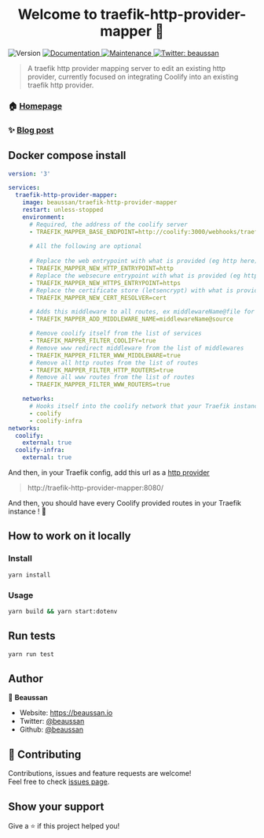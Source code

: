 <h1 align="center">Welcome to traefik-http-provider-mapper 👋</h1>
<p>
  <img alt="Version" src="https://img.shields.io/badge/version-1.0.0-blue.svg?cacheSeconds=2592000" />
  <a href="https://github.com/beaussan/traefik-http-provider-mapper#readme" target="_blank">
    <img alt="Documentation" src="https://img.shields.io/badge/documentation-yes-brightgreen.svg" />
  </a>
  <a href="https://github.com/beaussan/traefik-http-provider-mapper/graphs/commit-activity" target="_blank">
    <img alt="Maintenance" src="https://img.shields.io/badge/Maintained%3F-yes-green.svg" />
  </a>
  <a href="https://twitter.com/beaussan" target="_blank">
    <img alt="Twitter: beaussan" src="https://img.shields.io/twitter/follow/beaussan.svg?style=social" />
  </a>
</p>

> A traefik http provider mapping server to edit an existing http provider, currently focused on integrating Coolify into an existing traefik http provider.

### 🏠 [Homepage](https://github.com/beaussan/traefik-http-provider-mapper#readme)

### ✨ [Blog post](https://beaussan.io/blog/coolify-into-existing-traefik)

## Docker compose install

```yaml
version: '3'

services:
  traefik-http-provider-mapper:
    image: beaussan/traefik-http-provider-mapper
    restart: unless-stopped
    environment:
      # Required, the address of the coolify server 
      - TRAEFIK_MAPPER_BASE_ENDPOINT=http://coolify:3000/webhooks/traefik/main.json
        
      # All the following are optional
      
      # Replace the web entrypoint with what is provided (eg http here)
      - TRAEFIK_MAPPER_NEW_HTTP_ENTRYPOINT=http
      # Replace the websecure entrypoint with what is provided (eg https here)
      - TRAEFIK_MAPPER_NEW_HTTPS_ENTRYPOINT=https
      # Replace the certificate store (letsencrypt) with what is provided (eg cert here)
      - TRAEFIK_MAPPER_NEW_CERT_RESOLVER=cert

      # Adds this middleware to all routes, ex middlewareName@file for a file base middleware, middlewareName@docker for a docker base middleware
      - TRAEFIK_MAPPER_ADD_MIDDLEWARE_NAME=middlewareName@source

      # Remove coolify itself from the list of services
      - TRAEFIK_MAPPER_FILTER_COOLIFY=true
      # Remove www redirect middleware from the list of middlewares
      - TRAEFIK_MAPPER_FILTER_WWW_MIDDLEWARE=true
      # Remove all http routes from the list of routes
      - TRAEFIK_MAPPER_FILTER_HTTP_ROUTERS=true
      # Remove all www routes from the list of routes
      - TRAEFIK_MAPPER_FILTER_WWW_ROUTERS=true

    networks:
      # Hooks itself into the coolify network that your Traefik instance should be running on
      - coolify
      - coolify-infra
networks:
  coolify:
    external: true
  coolify-infra:
    external: true
```

And then, in your Traefik config, add this url as a [http provider](https://doc.traefik.io/traefik/providers/http/#provider-configuration)
> http://traefik-http-provider-mapper:8080/

And then, you should have every Coolify provided routes in your Traefik instance ! :tada:


## How to work on it locally

### Install

```sh
yarn install
```

### Usage

```sh
yarn build && yarn start:dotenv
```

## Run tests

```sh
yarn run test
```

## Author

👤 **Beaussan**

* Website: https://beaussan.io
* Twitter: [@beaussan](https://twitter.com/beaussan)
* Github: [@beaussan](https://github.com/beaussan)

## 🤝 Contributing

Contributions, issues and feature requests are welcome!<br />Feel free to check [issues page](https://github.com/beaussan/traefik-http-provider-mapper/issues). 

## Show your support

Give a ⭐️ if this project helped you!
